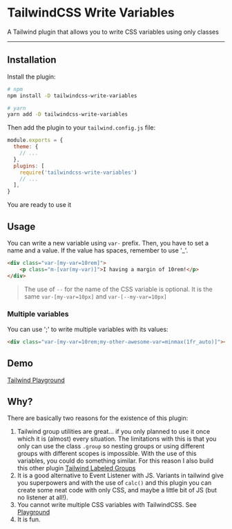 # TailwindCSS Write Variables

A Tailwind plugin that allows you to write CSS variables using only classes

---


## Installation

Install the plugin:

```bash
# npm
npm install -D tailwindcss-write-variables
```

```bash
# yarn
yarn add -D tailwindcss-write-variables
```

Then add the plugin to your `tailwind.config.js` file:

```js
module.exports = {
  theme: {
    // ...
  },
  plugins: [
    require('tailwindcss-write-variables')
    // ...
  ],
}
```

You are ready to use it

## Usage

You can write a new variable using `var-` prefix. Then, you have to set a name and a value. If the value has spaces, remember to use '_'.

```html
<div class="var-[my-var=10rem]">
    <p class="m-[var(my-var)]">I having a margin of 10rem!</p>
</div>
```

> The use of `--` for the name of the CSS variable is optional. It is the same `var-[my-var=10px]` and `var-[--my-var=10px]`

### Multiple variables

You can use ';' to write multiple variables with its values: 

```html
<div class="var-[my-var=10rem;my-other-awesome-var=minmax(1fr_auto)]"></div>
```

## Demo

[Tailwind Playground](https://play.tailwindcss.com/9F0iGgiWal)

## Why?

There are basically two reasons for the existence of this plugin:

1. Tailwind group utilities are great... if you only planned to use it once which it is (almost) every situation. The limitations with this is that you only can use the class `.group` so nesting groups or using different groups with different scopes is impossible. With the use of this variables, you could do something similar. For this reason I also build this other plugin [Tailwind Labeled Groups](https://github.com/onmax/tailwindcss-labeled-groups)
2. It is a good alternative to Event Listener with JS. Variants in tailwind give you superpowers and with the use of `calc()` and this plugin you can create some neat code with only CSS, and maybe a little bit of JS (but no listener at all!).
3. You cannot write multiple CSS variables with TailwindCSS. See [Playground](https://play.tailwindcss.com/apyaf0eymo)
4. It is fun.
